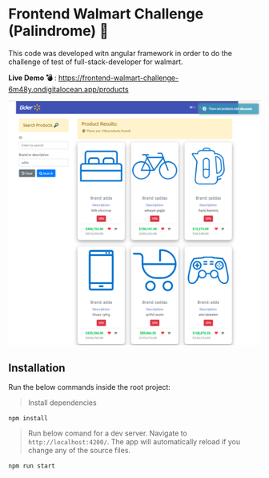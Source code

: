 # Frontend Walmart Challenge (Palindrome) 🔎

This code was developed witn angular framework in order to do the challenge of test of full-stack-developer for walmart.

**Live Demo 💣** : https://frontend-walmart-challenge-6m48y.ondigitalocean.app/products

![Page](/src/assets/img/2022-02-16_14-48.png)

## Installation

Run the below commands inside the root project:

> Install dependencies 

```console
npm install
```

> Run below comand for a dev server. Navigate to `http://localhost:4200/`. The app will automatically reload if you change any of the source files.

```console
npm run start
```



